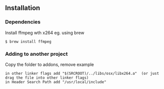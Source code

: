 
## Installation

### Dependencies

Install ffmpeg wth x264 eg. using brew  

	$ brew install ffmpeg


### Adding to another project
Copy the folder to addons, remove example

	in other linker flags add "$(SRCROOT)/../libs/osx/libx264.a"  (or just drag the file into other linker flags)
	in Header Search Path add "/usr/local/include"	




